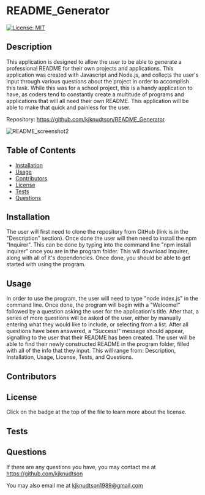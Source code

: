 # README_Generator
  
  [![License: MIT](https://img.shields.io/badge/License-MIT-yellow.svg)](https://opensource.org/licenses/MIT)
  
  ## Description

  This application is designed to allow the user to be able to generate a professional README for their own projects and applications.  This application was created with Javascript and Node.js, and collects the user's input through various questions about the project in order to accomplish this task.  While this was for a school project, this is a handy application to have, as coders tend to constantly create a multitude of programs and applications that will all need their own README.  This application will be able to make that quick and painless for the user.

  Repository: https://github.com/kjknudtson/README_Generator

  ![README_screenshot2](https://user-images.githubusercontent.com/64320048/87213019-6f5fba80-c2e7-11ea-9c4e-7370618abf7e.png)

  ## Table of Contents

  * [Installation](#installation)
  * [Usage](#usage)
  * [Contributors](#contributors)
  * [License](#license)
  * [Tests](#tests)
  * [Questions](#questions)

  ## Installation

  The user will first need to clone the repository from GitHub (link is in the "Description" section).  Once done the user will then need to install the npm "Inquirer".  This can be done by typing into the command line "npm install inquirer" once you are in the program folder.  This will download Inquirer, along with all of it's dependencies.  Once done, you should be able to get started with using the program.

  ## Usage

  In order to use the program, the user will need to type "node index.js" in the command line.  Once done, the program will begin with a "Welcome!" followed by a question asking the user for the application's title.  After that, a series of more questions will be asked of the user, either by manually entering what they would like to include, or selecting from a list.  After all questions have been answered, a "Success!" message should appear, signalling to the user that their README has been created.  The user will be able to find their newly constructed README in the program folder, filled with all of the info that they input.  This will range from: Description, Installation, Usage, License, Tests, and Questions.

  ## Contributors

  

  ## License

  Click on the badge at the top of the file to learn more about the license.

  ## Tests

  

  ## Questions

  If there are any questions you have, you may contact me at https://github.com/kjknudtson

  You may also email me at kjknudtson1989@gmail.com
